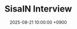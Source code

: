 ---
layout: media_detail
title: "SisaIN Interview"
date: 2025-08-21 10:00:00 +0900
image: "250821.jpg"
detail: "Dr. Yim, an expert in bilingual language learning, shared her views on private English education and so-called 'English kindergartens'."
long_detail: "Dr. Yim, an expert in bilingual language learning, shared her views on private English education and so-called 'English kindergartens'. The full article is available at the link below.

[online] Available https://drive.google.com/file/d/1B3GPyaAKAtzdxdf6Vw2Nqp_zQcaNfgRD/view?usp=share_link"
---